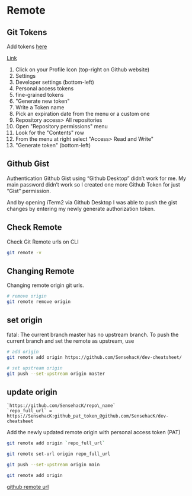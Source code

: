 # Remote

## Git Tokens

Add tokens [here](https://github.com/settings/tokens)

[Link](https://help.github.com/en/github/authenticating-to-github/creating-a-personal-access-token-for-the-command-line)

1. Click on your Profile Icon (top-right on Github website)
2. Settings
3. Developer settings (bottom-left)
4. Personal access tokens
5. fine-grained tokens
6. "Generate new token"
7. Write a Token name
8. Pick an expiration date from the menu or a custom one
9. Repository access> All repositories
10. Open "Repository permissions" menu
11. Look for the "Contents" row
12. From the menu at right select "Access> Read and Write"
13. "Generate token" (bottom-left)



## Github Gist

Authentication Github Gist using “Github Desktop” didn’t work for me. My main password didn’t work so I created one more Github Token for just “Gist” permission.

And by opening iTerm2 via Github Desktop I was able to push the gist changes by entering my newly generate authorization token.

## Check Remote

Check Git Remote urls on CLI

```sh
git remote -v
```

## Changing Remote

Changing remote origin git urls.

```sh
# remove origin
git remote remove origin

```

## set origin

fatal: The current branch master has no upstream branch.
To push the current branch and set the remote as upstream, use

```sh
# add origin
git remote add origin https://github.com/SensehacK/dev-cheatsheet/

# set upstream origin
git push --set-upstream origin master
```

## update origin

```config
`https://github.com/SensehacK/repo\_name`
`repo_full_url` = https://SensehacK:github_pat_token_@github.com/SensehacK/dev-cheatsheet
```

Add the newly updated remote origin with personal access token (PAT)

```sh
git remote add origin `repo_full_url`
```

```sh
git remote set-url origin repo_full_url

git push --set-upstream origin main

git remote add origin 
```

[github remote url](https://help.github.com/en/github/using-git/changing-a-remotes-url)

